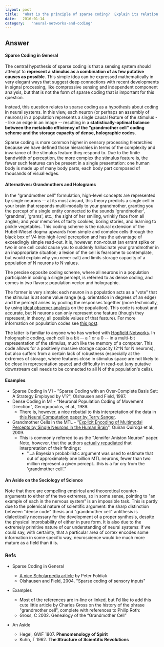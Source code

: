 ```yaml
---
layout: post
title:	"What is the principle of sparse coding?  Explain its relation to other coding schemes such as dense codes or grandmother cells, and give examples of each in the nervous system.  Why is sparse coding more common higher in sensory hierarchies?"
date:	2016-01-14
category:	"neural-networks-and-coding"
---
```

## Answer

#### Sparse Coding in General

The central hypothesis of sparse coding is that a sensing system should attempt to **represent a stimulus as a combination of as few putative causes as possible**. This simple idea can be expressed mathematically in very elegant ways that suggest deep connections with recent developments in signal processing, like compressive sensing and independent component analysis, but that is not the form of sparse coding that is important for this question.

Instead, this question relates to sparse coding as a hypothesis about coding in neural systems. In this view, each neuron (or perhaps an assembly of neurons) in a population represents a single causal feature of the stimulus -- like an edge in an image -- resulting in a **statistically-optimal balance between the metabolic efficiency of the "grandmother cell" coding scheme and the storage capacity of dense, holographic codes**.

Sparse coding is more common higher in sensory processing hierarchies because we have defined those hierarchies in terms of the complexity and invariance of the stimulus feature they respond to. Due to the finite bandwidth of perception, the more complex the stimulus feature is, the fewer such features can be present in a single presentation: one human body is made up of many body parts, each body part composed of thousands of visual edges.

#### Alternatives: Grandmothers and Holograms

In the "grandmother cell" formulation, high-level concepts are represented by single neurons -- at its most absurd, this theory predicts a single cell in your brain that responds multi-modally to your grandmother, granting you the percept of a single entity connected to the sounds 'grandmother', 'grandma', 'grams', etc.; the sight of her smiling, wrinkly face from all angles; and your memories of tasty cookies, boring stories, and learning to pickle vegetables. This coding scheme is the natural extension of the Hubel-Wiesel dogma upwards from simple and complex cells through the black box of V4 into high-level perception and has the advantage of exceedingly simple read-out. It is, however, non-robust (an errant spike or two in one cell could cause you to suddenly hallucinate your grandmother in an inappropriate situation; a lesion of the cell is fearsome to contemplate, but would explain why you never call) and limits storage capacity of a population of N neurons to N values.

The precise opposite coding scheme, where all neurons in a population participate in coding a single percept, is referred to as dense coding, and comes in two flavors: population vector and holographic.

The former is very simple: each neuron in a population acts as a "vote" that the stimulus is at some value range (e.g. orientation in degrees of an edge) and the percept arises by pooling the responses together (more technically, by using [ideal observer analysis](http://en.wikipedia.org/wiki/Ideal_observer_analysis) on the population). This code is robust and accurate, but N neurons can only represent one feature (though they represent, in theory, all possible values of that feature). For more information on population codes see [this post]({{site.url}}{{site.baseurl}}/49).

The latter is familiar to anyone who has worked with
[Hopfield Networks]({{site.baseurl}}/45).
In holographic coding, each cell is a bit -- a 1 or a 0 -- in a multi-bit representation of the stimulus, much like the memory of a computer. This code allows for a positively massive storage capacity (2^N for N neurons), but also suffers from a certain lack of robustness (especially at the extremes of storage, where features close in stimulus space are not likely to be close in representation space) and difficulty in read-out (any putative downstream cell needs to be connected to all N of the population's cells).

#### Examples

* Sparse Coding in V1 - "Sparse Coding with an Over-Complete Basis Set: A Strategy Employed by V1?", Olshausen and Field, 1997.
* Dense Coding in M1 - "Neuronal Population Coding of Movement Direction", Georgopoulos, et al., 1986.
  * There is, however, a nice rebuttal to this interpretation of the data in [this Neural Computation paper by Terry Sanger](http://www.cs.cmu.edu/afs/cs/academic/class/15883-f13/readings/sanger-1994.pdf).
* Grandmother Cells in the MTL - "[Explicit Encoding of Multimodal Percepts by Single Neurons in the Human Brain](http://www.cell.com/current-biology/pdf/S0960-9822(09)01377-3.pdf)", Quiran Quiroga et al., 2009.
  * This is commonly referred to as the "Jennifer Aniston Neuron" paper. Note, however, that the authors [actually repudiated](http://www.ncbi.nlm.nih.gov/pubmed/18262826) that interpretation of their findings:
    * "...a Bayesian probabilistic argument was used to estimate that out of approximately one billion MTL neurons, fewer than two million represent a given percept...this is a far cry from the 'grandmother cell'."

#### An Aside on the Sociology of Science

Note that there are compelling empirical and theoeretical counter-arguments to either of the two extremes, so in some sense, pointing to "an example of each in the nervous system" is an impossible task. This is partly due to the polemical nature of scientific argument: the sharp distinction between "dense code" thesis and "grandmother cell" antithesis is dialectically necessary for the development of a proper synthesis, despite the physical improbability of either in pure form. It is also due to the extremely primitive nature of our understanding of neural systems: if we could say, with certainty, that a particular area of cortex encodes some information in some specific way, neuroscience would be much more mature as a field than it is.

### Refs

* Sparse Coding in General
  * [A nice Scholarpedia article](http://www.scholarpedia.org/article/Sparse_coding) by Peter Foldiak
  * Olshausen and Field, 2004. "Sparse coding of sensory inputs"

* Examples
  * Most of the references are in-line or linked, but I'd like to add this cute little article by Charles Gross on the history of the phrase "grandmother cell", complete with references to Philip Roth:
  * Gross, C 2002. Genealogy of the “Grandmother Cell”

* An Aside
  * Hegel, GWF 1807. **Phenomenology of Spirit**
  * Kuhn, T 1962. **The Structure of Scientific Revolutions**
